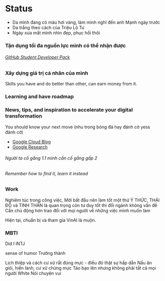 # Status

- Da mình đang có màu hơi vàng, làm mình nghĩ đến anh Mạnh ngày trước
- Da trắng theo cách của Triệu Lộ Tư
- Ngày xưa mắt mình nhìn đẹp, phục hồi thôi

### Tận dụng tối đa nguồn lực mình có thể nhận được

###### [GitHub Student Developer Pack](https://education.github.com/pack/offers)

### Xây dựng giá trị cá nhân của mình

Skills you have and do better than other, can earn money from it.

### Learning and have roadmap

### News, tips, and inspiration to accelerate your digital transformation

You should know your next move (nhu trong bóng đá hay đánh cờ yess đánh cờ)

- [Google Cloud Blog](https://cloud.google.com/blog)
- [Google Research](https://research.google)

###### Người ta cố gắng 1.1 mình cần cố gắng gấp 2

###### Remember how to find it, learn it instead

### Work

Nghiêm túc trong công việc, Mới bắt đầu nên làm tốt một thứ
Ý THỨC, THÁI ĐỘ và TINH THẦN là quan trọng còn tư duy tốt thì đổi ngành không vấn đề
Cần chủ động hơn trao đổi với mọi người về những việc mình muốn làm

Hiện tại, chuẩn bị và tham gia VinAI là muộn.

### MBTI

Did I INTJ

sense of humor
Trưởng thành

Lịch thiệp và cách cư xử rất đúng mực - điều đó thật sự hấp dẫn
Nấu ăn giỏi, hiền lành, cư xử chừng mực
Táo bạo lên nhưng không phải tất cả mọi người
White
Nói chuyện vui